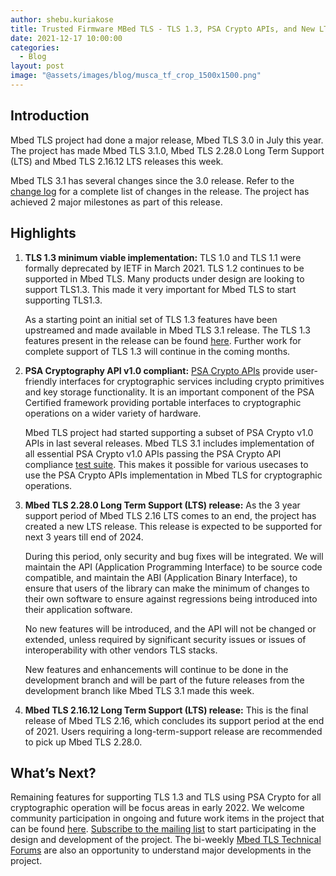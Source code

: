 ```yaml
---
author: shebu.kuriakose
title: Trusted Firmware MBed TLS - TLS 1.3, PSA Crypto APIs, and New LTS
date: 2021-12-17 10:00:00
categories:
  - Blog
layout: post
image: "@assets/images/blog/musca_tf_crop_1500x1500.png"
---
```


## Introduction

Mbed TLS project had done a major release, Mbed TLS 3.0 in July this year. The project has made Mbed
TLS 3.1.0, Mbed TLS 2.28.0 Long Term Support (LTS) and Mbed TLS 2.16.12 LTS releases this week.

Mbed TLS 3.1 has several changes since the 3.0 release. Refer to the [change log](https://github.com/ARMmbed/mbedtls/blob/v3.1.0/ChangeLog) for a complete list of
changes in the release. The project has achieved 2 major milestones as part of this release.

## Highlights

1. **TLS 1.3 minimum viable implementation:** TLS 1.0 and TLS 1.1 were formally deprecated by IETF in March 2021. TLS 1.2 continues to be supported in Mbed TLS. Many products under design are looking to support TLS1.3. This made it very important for Mbed TLS to start supporting TLS1.3.

   As a starting point an initial set of TLS 1.3 features have been upstreamed and made available in Mbed TLS 3.1 release. The TLS 1.3 features present in the release can be found [here](https://github.com/ARMmbed/mbedtls/pull/4963). Further work for complete support of TLS 1.3 will continue in the coming months.

2. **PSA Cryptography API v1.0 compliant:** [PSA Crypto APIs](https://developer.arm.com/documentation/ihi0086/latest/) provide user-friendly interfaces for cryptographic services including crypto primitives and key storage functionality. It is an important component of the PSA Certified framework providing portable interfaces to cryptographic operations on a wider variety of hardware.

   Mbed TLS project had started supporting a subset of PSA Crypto v1.0 APIs in last several releases. Mbed TLS 3.1 includes implementation of all essential PSA Crypto v1.0 APIs passing the PSA Crypto API compliance [test suite](https://github.com/ARM-software/psa-arch-tests). This makes it possible for various usecases to use the PSA Crypto APIs implementation in Mbed TLS for cryptographic operations.

3. **Mbed TLS 2.28.0 Long Term Support (LTS) release:** As the 3 year support period of Mbed TLS 2.16 LTS comes to an end, the project has created a new LTS release. This release is expected to be supported for next 3 years till end of 2024.

   During this period, only security and bug fixes will be integrated. We will maintain the API (Application Programming Interface) to be source code compatible, and maintain the ABI (Application Binary Interface), to ensure that users of the library can make the minimum of changes to their own software to ensure against regressions being introduced into their application software.

   No new features will be introduced, and the API will not be changed or extended, unless required by significant security issues or issues of interoperability with other vendors TLS stacks.

   New features and enhancements will continue to be done in the development branch and will be part of the future releases from the development branch like Mbed TLS 3.1 made this week.

4. **Mbed TLS 2.16.12 Long Term Support (LTS) release:** This is the final release of Mbed TLS 2.16, which concludes its support period at the end of 2021. Users requiring a long-term-support release are recommended to pick up Mbed TLS 2.28.0.

## What’s Next?

Remaining features for supporting TLS 1.3 and TLS using PSA Crypto for all cryptographic operation will be focus areas in early 2022. We welcome community participation in ongoing and future work items in the project that can be found [here](https://github.com/orgs/ARMmbed/projects/18). [Subscribe to the mailing list](https://lists.trustedfirmware.org/mailman3/lists/mbed-tls.lists.trustedfirmware.org/) to start participating in the design and development of the project. The bi-weekly [Mbed TLS Technical Forums](https://www.trustedfirmware.org/meetings/mbed-tls-technical-forum/) are also an opportunity to understand major developments in the project.
